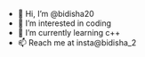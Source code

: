 - 👋 Hi, I’m @bidisha20
- 👀 I’m interested in coding 
- 🌱 I’m currently learning c++ 
- 📫 Reach me at insta@bidisha_2

<!---
bidisha20/bidisha20 is a ✨ special ✨ repository because its `README.md` (this file) appears on your GitHub profile.
You can click the Preview link to take a look at your changes.
--->
